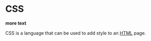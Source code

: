 # CSS

**more text**

CSS is a language that can be used to add style to an [HTML](/wiki/HTML) page.

